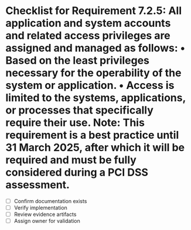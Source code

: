 # Checklist for Requirement 7.2.5: All application and system accounts and related access privileges are assigned and managed as follows: • Based on the least privileges necessary for the operability of the system or application. • Access is limited to the systems, applications, or processes that specifically require their use. Note: This requirement is a best practice until 31 March 2025, after which it will be required and must be fully considered during a PCI DSS assessment.

- [ ] Confirm documentation exists
- [ ] Verify implementation
- [ ] Review evidence artifacts
- [ ] Assign owner for validation
